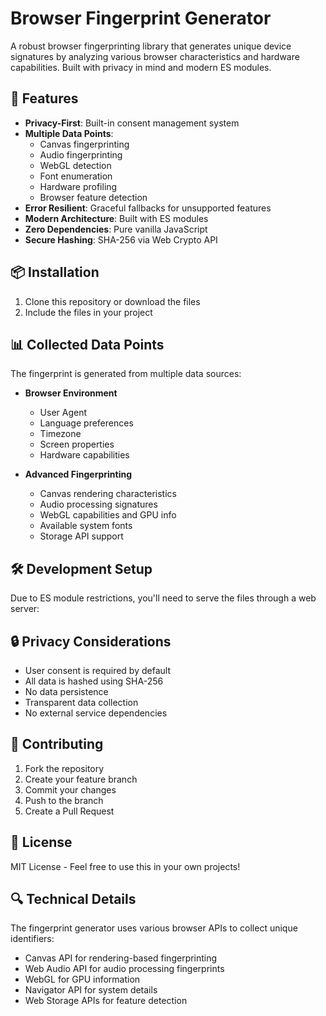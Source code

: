 # Browser Fingerprint Generator

A robust browser fingerprinting library that generates unique device signatures by analyzing various browser characteristics and hardware capabilities. Built with privacy in mind and modern ES modules.

## 🚀 Features

- **Privacy-First**: Built-in consent management system
- **Multiple Data Points**:
  - Canvas fingerprinting
  - Audio fingerprinting
  - WebGL detection
  - Font enumeration
  - Hardware profiling
  - Browser feature detection
- **Error Resilient**: Graceful fallbacks for unsupported features
- **Modern Architecture**: Built with ES modules
- **Zero Dependencies**: Pure vanilla JavaScript
- **Secure Hashing**: SHA-256 via Web Crypto API

## 📦 Installation

1. Clone this repository or download the files
2. Include the files in your project


## 📊 Collected Data Points

The fingerprint is generated from multiple data sources:

- **Browser Environment**
  - User Agent
  - Language preferences
  - Timezone
  - Screen properties
  - Hardware capabilities

- **Advanced Fingerprinting**
  - Canvas rendering characteristics
  - Audio processing signatures
  - WebGL capabilities and GPU info
  - Available system fonts
  - Storage API support

## 🛠️ Development Setup

Due to ES module restrictions, you'll need to serve the files through a web server:



## 🔒 Privacy Considerations

- User consent is required by default
- All data is hashed using SHA-256
- No data persistence
- Transparent data collection
- No external service dependencies

## 🤝 Contributing

1. Fork the repository
2. Create your feature branch
3. Commit your changes
4. Push to the branch
5. Create a Pull Request

## 📄 License

MIT License - Feel free to use this in your own projects!

## 🔍 Technical Details

The fingerprint generator uses various browser APIs to collect unique identifiers:

- Canvas API for rendering-based fingerprinting
- Web Audio API for audio processing fingerprints
- WebGL for GPU information
- Navigator API for system details
- Web Storage APIs for feature detection
